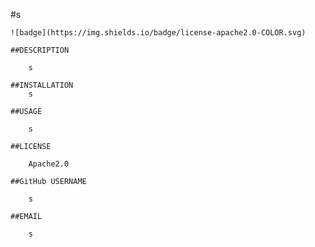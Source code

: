 
#s

    ![badge](https://img.shields.io/badge/license-apache2.0-COLOR.svg)

    ##DESCRIPTION

        s

    ##INSTALLATION
        s

    ##USAGE

        s

    ##LICENSE

        Apache2.0

    ##GitHub USERNAME

        s

    ##EMAIL

        s  


